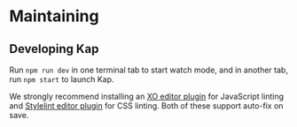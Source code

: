 # Maintaining

## Developing Kap

Run `npm run dev` in one terminal tab to start watch mode, and in another tab, run `npm start` to launch Kap.

We strongly recommend installing an [XO editor plugin](https://github.com/sindresorhus/xo#editor-plugins) for JavaScript linting and [Stylelint editor plugin](https://github.com/stylelint/stylelint/blob/master/docs/user-guide/complementary-tools.md#editor-plugins) for CSS linting. Both of these support auto-fix on save.
